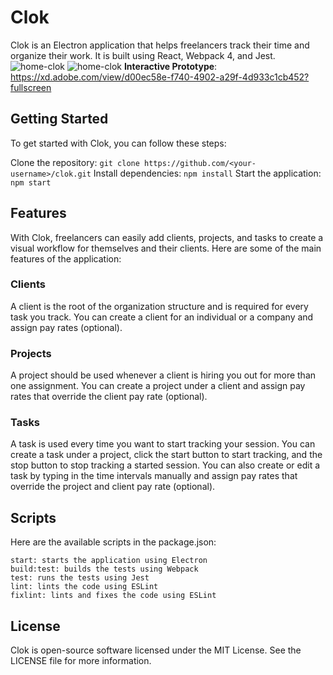 # Clok
Clok is an Electron application that helps freelancers track their time and organize their work. It is built using React, Webpack 4, and Jest.
![home-clok](https://i.imgur.com/0OPPb6r.png)
![home-clok](https://i.imgur.com/WjaUwVY.png)
**Interactive Prototype**: <https://xd.adobe.com/view/d00ec58e-f740-4902-a29f-4d933c1cb452?fullscreen>

## Getting Started
To get started with Clok, you can follow these steps:

Clone the repository: `git clone https://github.com/<your-username>/clok.git`
Install dependencies: `npm install`
Start the application: `npm start`

## Features
With Clok, freelancers can easily add clients, projects, and tasks to create a visual workflow for themselves and their clients. Here are some of the main features of the application:

### Clients
A client is the root of the organization structure and is required for every task you track. You can create a client for an individual or a company and assign pay rates (optional).

### Projects
A project should be used whenever a client is hiring you out for more than one assignment. You can create a project under a client and assign pay rates that override the client pay rate (optional).

### Tasks
A task is used every time you want to start tracking your session. You can create a task under a project, click the start button to start tracking, and the stop button to stop tracking a started session. You can also create or edit a task by typing in the time intervals manually and assign pay rates that override the project and client pay rate (optional).

## Scripts
Here are the available scripts in the package.json:

```build:dev: builds the application in development mode using Webpack
start: starts the application using Electron
build:test: builds the tests using Webpack
test: runs the tests using Jest
lint: lints the code using ESLint
fixlint: lints and fixes the code using ESLint
```

## License
Clok is open-source software licensed under the MIT License. See the LICENSE file for more information.

